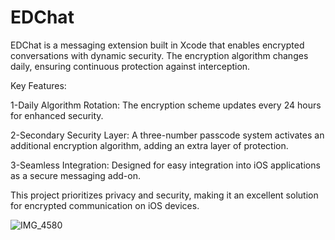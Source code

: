 # EDChat

EDChat is a messaging extension built in Xcode that enables encrypted conversations with dynamic security. The encryption algorithm changes daily, ensuring continuous protection against interception.

Key Features:

  1-Daily Algorithm Rotation: The encryption scheme updates every 24 hours for enhanced security.

  2-Secondary Security Layer: A three-number passcode system activates an additional encryption algorithm, adding an extra layer of protection.

  3-Seamless Integration: Designed for easy integration into iOS applications as a secure messaging add-on.

This project prioritizes privacy and security, making it an excellent solution for encrypted communication on iOS devices.

![IMG_4580](https://github.com/user-attachments/assets/743d8bc6-2a7c-457b-9312-6268b759e49b)
